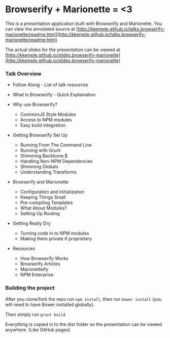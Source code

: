 # Browserify + Marionette = <3

This is a presentation application built with Browserify and Marionette. You can view the annotated source at [http://kkemple.github.io/talks.browserify-marionette/readme.html](http://kkemple.github.io/talks.browserify-marionette/readme.html)

The actual slides for the presentation can be viewed at [http://kkemple.github.io/slides.browserify-marionette](http://kkemple.github.io/slides.browserify-marionette)

### Talk Overview

- Follow Along - List of talk resources

- What Is Browserify - Quick Explaination

- Why use Browserify?
    - CommonJS Style Modules
    - Access to NPM modules
    - Easy build integration

- Getting Browserify Set Up
    - Running From The Command Line
    - Running with Grunt
    - Shimming Backbone.$
    - Handling Non-NPM Dependencies
    - Shimming Globals
    - Understanding Transforms

- Browserify and Marionette
    - Configuration and Initialization
    - Keeping Things Small
    - Pre-compiling Templates
    - What About Modules?
    - Setting Up Routing

- Getting Really Dry
    - Turning code in to NPM modules
    - Making them private if proprietary

- Resources
    - How Browserify Works
    - Browserify Articles
    - Marionetteify
    - NPM Enterprise


### Building the project

After you clone/fork the repo run `npm install`, then run `bower install` (you will need to have Bower installed globally).

Then simply run `grunt build`

Everything is copied in to the dist folder so the presentation can be viewed anywhere. (Like GitHub pages)